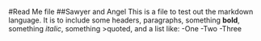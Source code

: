 #Read Me file ##Sawyer and Angel This is a file to test out the markdown language. It is to include some headers, paragraphs, something **bold**, something _italic_, something >quoted, and a list like: -One -Two -Three
